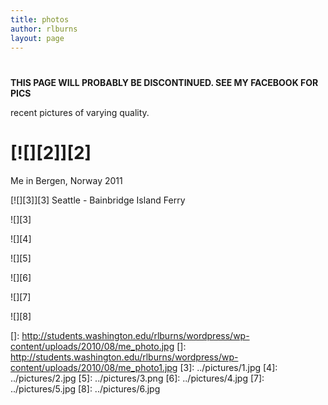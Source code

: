 ```yaml
---
title: photos
author: rlburns
layout: page
---
```

# 

**THIS PAGE WILL PROBABLY BE DISCONTINUED. SEE MY FACEBOOK FOR PICS**

recent pictures of varying quality.

# \[!\[\]\[2\]\]\[2\]
Me in Bergen, Norway 2011

\[!\[\]\[3\]\]\[3\]
Seattle - Bainbridge Island Ferry

  
!\[\]\[3\]

!\[\]\[4\]

!\[\]\[5\]

!\[\]\[6\]

!\[\]\[7\]

!\[\]\[8\]  


 \[\]: http://students.washington.edu/rlburns/wordpress/wp-content/uploads/2010/08/me_photo.jpg
 \[\]: http://students.washington.edu/rlburns/wordpress/wp-content/uploads/2010/08/me_photo1.jpg
 \[3\]: ../pictures/1.jpg
 \[4\]: ../pictures/2.jpg
 \[5\]: ../pictures/3.png
 \[6\]: ../pictures/4.jpg
 \[7\]: ../pictures/5.jpg
 \[8\]: ../pictures/6.jpg
